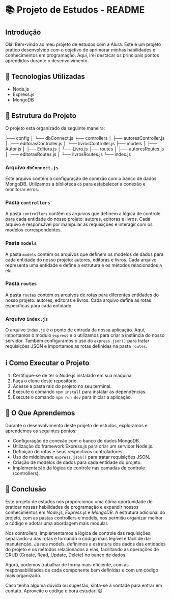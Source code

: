 # 📚 Projeto de Estudos - README

## Introdução

Olá! Bem-vindo ao meu projeto de estudos com a Alura. Este é um projeto prático desenvolvido com o objetivo de aprimorar minhas habilidades e conhecimentos em programação. Aqui, irei destacar os principais pontos aprendidos durante o desenvolvimento.

## 🚀 Tecnologias Utilizadas

- Node.js
- Express.js
- MongoDB

## 📂 Estrutura do Projeto

O projeto está organizado da seguinte maneira:

├── config
│ └── dbConnect.js
├── controllers
│ ├── autoresController.js
│ ├── editorasController.js
│ └── livrosController.js
├── models
│ ├── Autor.js
│ ├── Editora.js
│ └── Livro.js
├── routes
│ ├── autoresRoutes.js
│ ├── editorasRoutes.js
│ └── livrosRoutes.js
└── index.js


### Arquivo `dbConnect.js`

Este arquivo contém a configuração de conexão com o banco de dados MongoDB. Utilizamos a biblioteca `db` para estabelecer a conexão e monitorar erros.

### Pasta `controllers`

A pasta `controllers` contém os arquivos que definem a lógica de controle para cada entidade do nosso projeto: autores, editoras e livros. Cada arquivo é responsável por manipular as requisições e interagir com os modelos correspondentes.

### Pasta `models`

A pasta `models` contém os arquivos que definem os modelos de dados para cada entidade do nosso projeto: autores, editoras e livros. Cada arquivo representa uma entidade e define a estrutura e os métodos relacionados a ela.

### Pasta `routes`

A pasta `routes` contém os arquivos de rotas para diferentes entidades do nosso projeto: autores, editoras e livros. Cada arquivo define as rotas específicas para cada entidade.

### Arquivo `index.js`

O arquivo `index.js` é o ponto de entrada da nossa aplicação. Aqui, importamos o módulo `express` e o utilizamos para criar a instância do nosso servidor. Também configuramos o uso do `express.json()` para tratar requisições JSON e importamos as rotas definidas na pasta `routes`.

## ℹ️ Como Executar o Projeto

1. Certifique-se de ter o Node.js instalado em sua máquina.
2. Faça o clone deste repositório.
3. Acesse a pasta raiz do projeto no seu terminal.
4. Execute o comando `npm install` para instalar as dependências.
5. Execute o comando `npm run dev` para iniciar a aplicação.

## 👏 O Que Aprendemos

Durante o desenvolvimento deste projeto de estudos, exploramos e aprendemos os seguintes pontos:

- Configuração de conexão com o banco de dados MongoDB.
- Utilização do framework Express.js para criar um servidor Node.js.
- Definição de rotas e seus respectivos controladores.
- Uso do middleware `express.json()` para tratar requisições JSON.
- Criação de modelos de dados para cada entidade do projeto.
- Implementação da lógica de controle nas camadas de controle (controllers).

## 🌟 Conclusão

Este projeto de estudos nos proporcionou uma ótima oportunidade de praticar nossas habilidades de programação e expandir nossos conhecimentos em *Node.js*, *Express.js* e *MongoDB*. A estrutura adicional do projeto, com as pastas controllers e models, nos permitiu organizar melhor o código e adotar uma abordagem mais modular.

Nos controllers, implementamos a lógica de controle das requisições, separando-a das rotas e tornando o código mais legível e fácil de dar manutenção. Já nos models, definimos a estrutura dos dados das entidades do projeto e os métodos relacionados a elas, facilitando as operações de CRUD (Create, Read, Update, Delete) no banco de dados.

Agora, podemos trabalhar de forma mais eficiente, com as responsabilidades de cada componente bem definidas e com um código mais organizado.

Caso tenha alguma dúvida ou sugestão, sinta-se à vontade para entrar em contato. Aproveite o código e bora estudar! 😄
